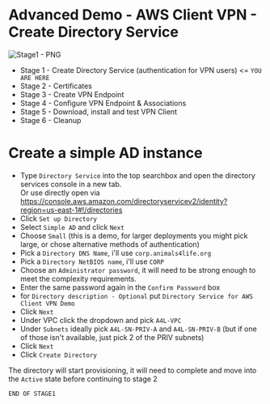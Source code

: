 # Advanced Demo - AWS Client VPN - Create Directory Service

![Stage1 - PNG](https://github.com/acantril/learn-cantrill-io-labs/blob/master/aws-client-vpn/02_LABINSTRUCTIONS/STAGE1.png)

- Stage 1 - Create Directory Service (authentication for VPN users) <= `YOU ARE HERE`
- Stage 2 - Certificates
- Stage 3 - Create VPN Endpoint
- Stage 4 - Configure VPN Endpoint & Associations
- Stage 5 - Download, install and test VPN Client
- Stage 6 - Cleanup

# Create a simple AD instance

- Type `Directory Service` into the top searchbox and open the directory services console in a new tab.  
Or use directly open via https://console.aws.amazon.com/directoryservicev2/identity?region=us-east-1#!/directories  
- Click `Set up Directory`  
- Select `Simple AD` and click `Next`
- Choose `Small` (this is a demo, for larger deployments you might pick large, or chose alternative methods of authentication)
- Pick a `Directory DNS Name`, i'll use `corp.animals4life.org`  
- Pick a `Directory NetBIOS name`, i'll use `CORP`  
- Choose an `Administrator password`, it will need to be strong enough to meet the complexity requirements.  
- Enter the same password again in the `Confirm Password` box  
- for `Directory description - Optional` put `Directory Service for AWS Client VPN Demo`  
- Click `Next`  
- Under VPC click the dropdown and pick `A4L-VPC`  
- Under `Subnets` ideally pick `A4L-SN-PRIV-A` and `A4L-SN-PRIV-B` (but if one of those isn't available, just pick 2 of the PRIV subnets)  
- Click `Next`
- Click `Create Directory`

The directory will start provisioning, it will need to complete and move into the `Active` state before continuing to stage 2

`END OF STAGE1`

